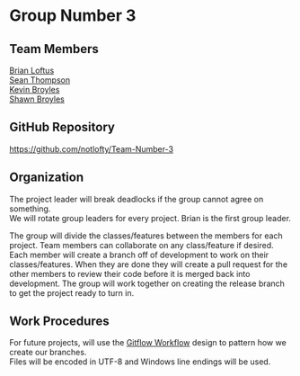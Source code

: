Group Number 3
==============

Team Members
------------
[Brian Loftus](https://github.com/notlofty)  
[Sean Thompson](https://github.com/sthompson64)  
[Kevin Broyles](https://github.com/KevinBroyles)  
[Shawn Broyles](https://github.com/ShawnBroyles)

GitHub Repository
-----------------
https://github.com/notlofty/Team-Number-3

Organization
------------
The project leader will break deadlocks if the group cannot agree on something.   
We will rotate group leaders for every project. Brian is the first group leader.

The group will divide the classes/features between the members for each project. Team members can collaborate on any class/feature if desired. Each member will create a branch off of development to work on their classes/features. When they are done they will create a pull request for the other members to review their code before it is merged back into development. The group will work together on creating the release branch to get the project ready to turn in.

Work Procedures
---------------
For future projects, will use the [Gitflow Workflow](https://www.atlassian.com/git/tutorials/comparing-workflows/gitflow-workflow) design to pattern how we create our branches.  
Files will be encoded in UTF-8 and Windows line endings will be used.  
